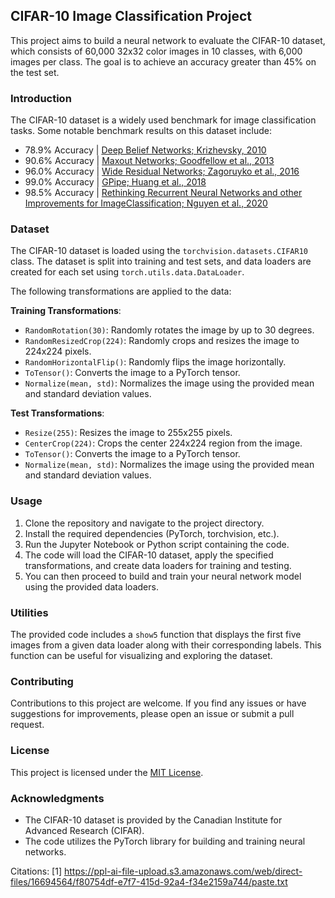 ## CIFAR-10 Image Classification Project

This project aims to build a neural network to evaluate the CIFAR-10 dataset, which consists of 60,000 32x32 color images in 10 classes, with 6,000 images per class. The goal is to achieve an accuracy greater than 45% on the test set.

### Introduction

The CIFAR-10 dataset is a widely used benchmark for image classification tasks. Some notable benchmark results on this dataset include:

- 78.9% Accuracy | [Deep Belief Networks; Krizhevsky, 2010](https://www.cs.toronto.edu/~kriz/conv-cifar10-aug2010.pdf)
- 90.6% Accuracy | [Maxout Networks; Goodfellow et al., 2013](https://arxiv.org/pdf/1302.4389.pdf)
- 96.0% Accuracy | [Wide Residual Networks; Zagoruyko et al., 2016](https://arxiv.org/pdf/1605.07146.pdf)
- 99.0% Accuracy | [GPipe; Huang et al., 2018](https://arxiv.org/pdf/1811.06965.pdf)
- 98.5% Accuracy | [Rethinking Recurrent Neural Networks and other Improvements for ImageClassification; Nguyen et al., 2020](https://arxiv.org/pdf/2007.15161.pdf)

### Dataset

The CIFAR-10 dataset is loaded using the `torchvision.datasets.CIFAR10` class. The dataset is split into training and test sets, and data loaders are created for each set using `torch.utils.data.DataLoader`.

The following transformations are applied to the data:

**Training Transformations**:
- `RandomRotation(30)`: Randomly rotates the image by up to 30 degrees.
- `RandomResizedCrop(224)`: Randomly crops and resizes the image to 224x224 pixels.
- `RandomHorizontalFlip()`: Randomly flips the image horizontally.
- `ToTensor()`: Converts the image to a PyTorch tensor.
- `Normalize(mean, std)`: Normalizes the image using the provided mean and standard deviation values.

**Test Transformations**:
- `Resize(255)`: Resizes the image to 255x255 pixels.
- `CenterCrop(224)`: Crops the center 224x224 region from the image.
- `ToTensor()`: Converts the image to a PyTorch tensor.
- `Normalize(mean, std)`: Normalizes the image using the provided mean and standard deviation values.

### Usage

1. Clone the repository and navigate to the project directory.
2. Install the required dependencies (PyTorch, torchvision, etc.).
3. Run the Jupyter Notebook or Python script containing the code.
4. The code will load the CIFAR-10 dataset, apply the specified transformations, and create data loaders for training and testing.
5. You can then proceed to build and train your neural network model using the provided data loaders.

### Utilities

The provided code includes a `show5` function that displays the first five images from a given data loader along with their corresponding labels. This function can be useful for visualizing and exploring the dataset.

### Contributing

Contributions to this project are welcome. If you find any issues or have suggestions for improvements, please open an issue or submit a pull request.

### License

This project is licensed under the [MIT License](LICENSE).

### Acknowledgments

- The CIFAR-10 dataset is provided by the Canadian Institute for Advanced Research (CIFAR).
- The code utilizes the PyTorch library for building and training neural networks.

Citations:
[1] https://ppl-ai-file-upload.s3.amazonaws.com/web/direct-files/16694564/f80754df-e7f7-415d-92a4-f34e2159a744/paste.txt
